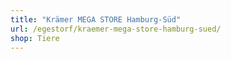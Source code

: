 ```yaml
---
title: "Krämer MEGA STORE Hamburg-Süd"
url: /egestorf/kraemer-mega-store-hamburg-sued/
shop: Tiere
---
```


